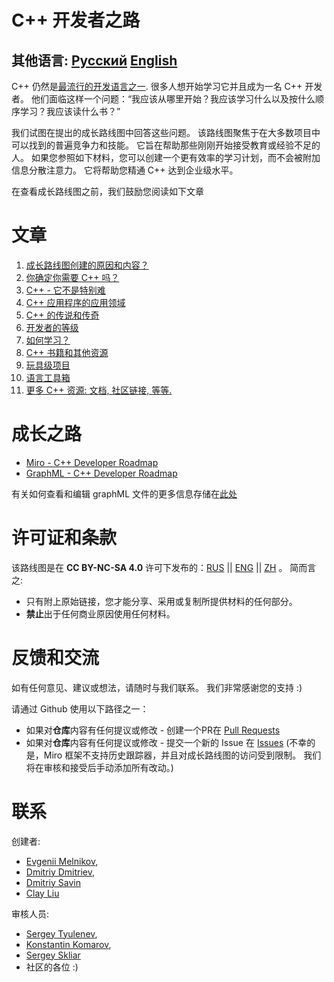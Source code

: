 # C++ 开发者之路

## 其他语言: [Русский](..Russian/README.md) [English](../README.md)

C++ 仍然是[最流行的开发语言之一](https://insights.stackoverflow.com/survey/2021#technology-most-popular-technologies). 很多人想开始学习它并且成为一名 C++ 开发者。 他们面临这样一个问题：“我应该从哪里开始？我应该学习什么以及按什么顺序学习？我应该读什么书？”

我们试图在提出的成长路线图中回答这些问题。 该路线图聚焦于在大多数项目中可以找到的普遍竞争力和技能。 它旨在帮助那些刚刚开始接受教育或经验不足的人。 如果您参照如下材料，您可以创建一个更有效率的学习计划，而不会被附加信息分散注意力。 它将帮助您精通 C++ 达到企业级水平。

在查看成长路线图之前，我们鼓励您阅读如下文章

# 文章

1. [成长路线图创建的原因和内容？](Rationale.md)
2. [你确定你需要 C++ 吗？](自我认识.md)
3. [C++ - 它不是特别难](有趣的C++.md)
4. [C++ 应用程序的应用领域](程序应用领域.md)
5. [C++ 的传说和传奇](Mythbusters.md)
6. [开发者的等级](层次/开发者大纲.md)
7. [如何学习？](如何学习.md)
8. [C++ 书籍和其他资源](书籍/Overview.md)
9. [玩具级项目](玩具级项目.md)
10. [语言工具箱](工具.md)
11. [更多 C++ 资源: 文档, 社区链接, 等等.](社区资源.md)


# 成长之路

* [Miro - C++ Developer Roadmap](https://miro.com/app/board/o9J_lpap34Q=/)
* [GraphML - C++ Developer Roadmap](图表/roadmap.svg)

有关如何查看和编辑 graphML 文件的更多信息存储在[此处](图表/README.md)

# 许可证和条款
该路线图是在 **CC BY-NC-SA 4.0** 许可下发布的：[RUS](https://creativecommons.org/licenses/by-nc-sa/4.0/deed.ru) || [ENG](https://creativecommons.org/licenses/by-nc-sa/4.0/deed.en) || [ZH](https://creativecommons.org/licenses/by-nc-sa/4.0/deed.zh) 。 简而言之:

- 只有附上原始链接，您才能分享、采用或复制所提供材料的任何部分。
- **禁止**出于任何商业原因使用任何材料。


# 反馈和交流

如有任何意见、建议或想法，请随时与我们联系。 我们非常感谢您的支持 :)

请通过 Github 使用以下路径之一：
- 如果对**仓库**内容有任何提议或修改 - 创建一个PR在 [Pull Requests](https://github.com/salmer/CppDeveloperRoadmap/pulls)
- 如果对**仓库**内容有任何提议或修改 - 提交一个新的 Issue 在 [Issues](https://github.com/salmer/CppDeveloperRoadmap/issues) (不幸的是，Miro 框架不支持历史跟踪器，并且对成长路线图的访问受到限制。 我们将在审核和接受后手动添加所有改动。)


# 联系

创建者:
- [Evgenii Melnikov](https://github.com/salmer),
- [Dmitriy Dmitriev](https://github.com/DmitrievDmitriyA),
- [Dmitriy Savin](https://github.com/SD57)
- [Clay Liu](https://github.com/jokerclay/)


审核人员:
- [Sergey Tyulenev](https://github.com/marleeeeeey),
- [Konstantin Komarov](https://github.com/MolinRE),
- [Sergey Skliar](https://github.com/SergeiSkliar)
- 社区的各位 :)
